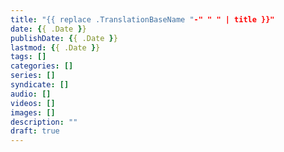 ```yaml
---
title: "{{ replace .TranslationBaseName "-" " " | title }}"
date: {{ .Date }}
publishDate: {{ .Date }}
lastmod: {{ .Date }}
tags: []
categories: []
series: []
syndicate: []
audio: []
videos: []
images: []
description: ""
draft: true
---
```

